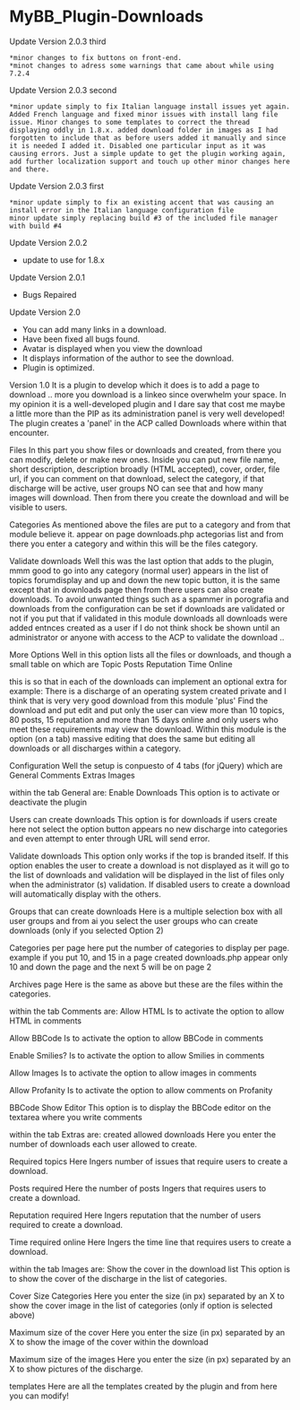 # MyBB_Plugin-Downloads

Update Version 2.0.3 third

	*minor changes to fix buttons on front-end.
	*minot changes to adress some warnings that came about while using 7.2.4

Update Version 2.0.3 second

	*minor update simply to fix Italian language install issues yet again. Added French language and fixed minor issues with install lang file issue. Minor changes to some templates to correct the thread displaying oddly in 1.8.x. added download folder in images as I had forgotten to include that as before users added it manually and since it is needed I added it. Disabled one particular input as it was causing errors. Just a simple update to get the plugin working again, add further localization support and touch up other minor changes here and there.

Update Version 2.0.3 first

	*minor update simply to fix an existing accent that was causing an install error in the Italian language configuration file
	minor update simply replacing build #3 of the included file manager with build #4

Update Version 2.0.2

+ update to use for 1.8.x

Update Version 2.0.1

+ Bugs Repaired

Update Version 2.0

+ You can add many links in a download.
+ Have been fixed all bugs found.
+ Avatar is displayed when you view the download
+ It displays information of the author to see the download.
+ Plugin is optimized.





Version 1.0
It is a plugin to develop which it does is to add a page to download .. more you download is a linkeo since overwhelm your space. In my opinion it is a well-developed plugin and I dare say that cost me maybe a little more than the PIP as its administration panel is very well developed!
The plugin creates a 'panel' in the ACP called Downloads where within that encounter.

Files 
In this part you show files or downloads and created, from there you can modify, delete or make new ones. Inside you can put new file name, short description, description broadly (HTML accepted), cover, order, file url, if you can comment on that download, select the category, if that discharge will be active, user groups NO can see that and how many images will download. Then from there you create the download and will be visible to users.


Categories 
As mentioned above the files are put to a category and from that module believe it. appear on page downloads.php actegorias list and from there you enter a category and within this will be the files category.


Validate downloads 
Well this was the last option that adds to the plugin, mmm good to go into any category (normal user) appears in the list of topics forumdisplay and up and down the new topic button, it is the same except that in downloads page then from there users can also create downloads.
To avoid unwanted things such as a spammer in porografia and downloads from the configuration can be set if downloads are validated or not if you put that if validated in this module downloads all downloads were added entnces created as a user if I do not think shock be shown until an administrator or anyone with access to the ACP to validate the download ..


More Options 
Well in this option lists all the files or downloads, and though a small table on which are
Topic
Posts
Reputation
Time Online 

this is so that in each of the downloads can implement an optional extra for example: There is a discharge of an operating system created private and I think that is very very good download from this module 'plus' Find the download and put edit and put only the user can view more than 10 topics, 80 posts, 15 reputation and more than 15 days online and only users who meet these requirements may view the download. Within this module is the option (on a tab) massive editing that does the same but editing all downloads or all discharges within a category.


Configuration 
Well the setup is conpuesto of 4 tabs (for jQuery) which are
General
Comments
Extras
Images 


within the tab General are:
Enable Downloads 
This option is to activate or deactivate the plugin

Users can create downloads 
This option is for downloads if users create here not select the option button appears no new discharge into categories and even attempt to enter through URL will send error.

Validate downloads 
This option only works if the top is branded itself. If this option enables the user to create a download is not displayed as it will go to the list of downloads and validation will be displayed in the list of files only when the administrator (s) validation. If disabled users to create a download will automatically display with the others.

Groups that can create downloads 
Here is a multiple selection box with all user groups and from ai you select the user groups who can create downloads (only if you selected Option 2)

Categories per page 
here put the number of categories to display per page. example if you put 10, and 15 in a page created downloads.php appear only 10 and down the page and the next 5 will be on page 2

Archives page 
Here is the same as above but these are the files within the categories.

within the tab Comments are:
Allow HTML 
Is to activate the option to allow HTML in comments

Allow BBCode 
Is to activate the option to allow BBCode in comments

Enable Smilies? 
Is to activate the option to allow Smilies in comments


Allow Images 
Is to activate the option to allow images in comments

Allow Profanity 
Is to activate the option to allow comments on Profanity

BBCode Show Editor 
This option is to display the BBCode editor on the textarea where you write comments


within the tab Extras are:
created allowed downloads 
Here you enter the number of downloads each user allowed to create.

Required topics 
Here Ingers number of issues that require users to create a download.

Posts required 
Here the number of posts Ingers that requires users to create a download.

Reputation required 
Here Ingers reputation that the number of users required to create a download.

Time required online 
Here Ingers the time line that requires users to create a download.

within the tab Images are:
Show the cover in the download list 
This option is to show the cover of the discharge in the list of categories.

Cover Size Categories 
Here you enter the size (in px) separated by an X to show the cover image in the list of categories (only if option is selected above)

Maximum size of the cover 
Here you enter the size (in px) separated by an X to show the image of the cover within the download

Maximum size of the images 
Here you enter the size (in px) separated by an X to show pictures of the discharge.


templates 
Here are all the templates created by the plugin and from here you can modify!

